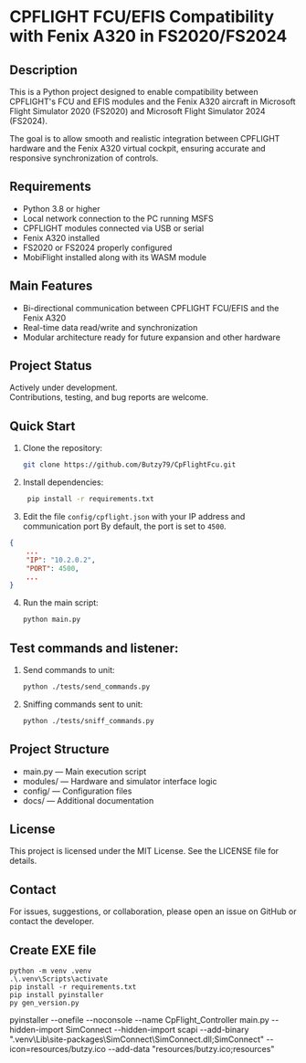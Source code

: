 # CPFLIGHT FCU/EFIS Compatibility with Fenix A320 in FS2020/FS2024

## Description

This is a Python project designed to enable compatibility between CPFLIGHT's FCU and EFIS modules and the Fenix A320 aircraft in Microsoft Flight Simulator 2020 (FS2020) and Microsoft Flight Simulator 2024 (FS2024).

The goal is to allow smooth and realistic integration between CPFLIGHT hardware and the Fenix A320 virtual cockpit, ensuring accurate and responsive synchronization of controls.

## Requirements

- Python 3.8 or higher  
- Local network connection to the PC running MSFS  
- CPFLIGHT modules connected via USB or serial  
- Fenix A320 installed  
- FS2020 or FS2024 properly configured  
- MobiFlight installed along with its WASM module

## Main Features

- Bi-directional communication between CPFLIGHT FCU/EFIS and the Fenix A320  
- Real-time data read/write and synchronization  
- Modular architecture ready for future expansion and other hardware  

## Project Status

Actively under development.  
Contributions, testing, and bug reports are welcome.

## Quick Start

1. Clone the repository:

   ```bash
   git clone https://github.com/Butzy79/CpFlightFcu.git
    ```
   
2. Install dependencies:
   ```bash
    pip install -r requirements.txt
   ```

3. Edit the file `config/cpflight.json` with your IP address and communication port
By default, the port is set to `4500`.
```json
{
    ...
    "IP": "10.2.0.2",
    "PORT": 4500,
    ...
}
```

4. Run the main script:
   ```bash
   python main.py
   ```

## Test commands and listener:
1. Send commands to unit:
   ```bash
   python ./tests/send_commands.py
   ```
2. Sniffing commands sent to unit:
   ```bash
   python ./tests/sniff_commands.py
   ```
   
## Project Structure
- main.py — Main execution script
- modules/ — Hardware and simulator interface logic
- config/ — Configuration files
- docs/ — Additional documentation

## License
This project is licensed under the MIT License.
See the LICENSE file for details.

## Contact
For issues, suggestions, or collaboration, please open an issue on GitHub or contact the developer.


## Create EXE file
```
python -m venv .venv
.\.venv\Scripts\activate
pip install -r requirements.txt
pip install pyinstaller
py gen_version.py
```
pyinstaller --onefile --noconsole --name CpFlight_Controller main.py --hidden-import SimConnect --hidden-import scapi --add-binary ".venv\Lib\site-packages\SimConnect\SimConnect.dll;SimConnect" --icon=resources/butzy.ico --add-data "resources/butzy.ico;resources"
```